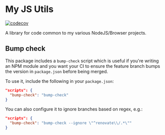 # My JS Utils

[![codecov](https://codecov.io/gh/dan-schel/js-utils/graph/badge.svg?token=2PDJOCODS5)](https://codecov.io/gh/dan-schel/js-utils)

A library for code common to my various NodeJS/Browser projects.

## Bump check

This package includes a `bump-check` script which is useful if you're writing
an NPM module and you want your CI to ensure the feature branch bumps the
version in `package.json` before being merged.

To use it, include the following in your `package.json`:

```json
"scripts": {
  "bump-check": "bump-check"
}
```

You can also configure it to ignore branches based on regex, e.g.:

```json
"scripts": {
  "bump-check": "bump-check --ignore \"^renovate\\/.*\""
}
```
